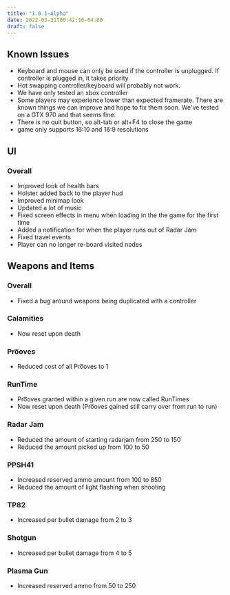 ```yaml
---
title: "1.0.1-Alpha"
date: 2022-03-31T00:42:16-04:00
draft: false
---
```


## Known Issues

- Keyboard and mouse can only be used if the controller is unplugged. If controller is plugged in, it takes priority
- Hot swapping controller/keyboard will probably not work.
- We have only tested an xbox controller
- Some players may experience lower than expected framerate. There are known things we can improve and hope to fix them soon. We've tested on a GTX 970 and that seems fine.
- There is no quit button, so alt-tab or alt+F4 to close the game
- game only supports 16:10 and 16:9 resolutions

## UI

### Overall
- Improved look of health bars
- Holster added back to the player hud
- Improved minimap look
- Updated a lot of music
- Fixed screen effects in menu when loading in the the game for the first time
- Added a notification for when the player runs out of Radar Jam
- Fixed travel events
- Player can no longer re-board visited nodes

## Weapons and Items

### Overall
- Fixed a bug around weapons being duplicated with a controller

### Calamities
- Now reset upon death

### Pro͞oves
- Reduced cost of all Pro͞oves to 1

### RunTime
- Pro͞oves granted within a given run are now called RunTimes
- Now reset upon death (Pro͞oves gained still carry over from run to run)

### Radar Jam
- Reduced the amount of starting radarjam from 250 to 150
- Reduced the amount picked up from 100 to 50

### PPSH41
- Increased reserved ammo amount from 100 to 850
- Reduced the amount of light flashing when shooting

### TP82
- Increased per bullet damage from 2 to 3

### Shotgun
- Increased per bullet damage from 4 to 5

### Plasma Gun
- Increased reserved ammo from 50 to 250
